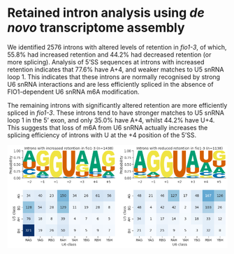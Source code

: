 # Retained intron analysis using *de novo* transcriptome assembly



We identified 2576 introns with altered levels of retention in *fio1-3*, of which, 55.8% had increased retention and 44.2% had decreased retention (or more splicing). Analysis of 5’SS sequences at introns with increased retention indicates that 77.6% have A+4, and weaker matches to U5 snRNA loop 1. This indicates that these introns are normally recognised by strong U6 snRNA interactions and are less efficiently spliced in the absence of FIO1-dependent U6 snRNA m6A modification.




The remaining introns with significantly altered retention are more efficiently spliced in *fio1-3*. These introns tend to have stronger matches to U5 snRNA loop 1 in the 5’ exon, and only  35.0% have A+4, whilst 44.2% have U+4. This suggests that loss of m6A from U6 snRNA actually increases the splicing efficiency of introns with U at the +4 position of the 5’SS.



    
![png](RI_sequence_logos_denovo.py_files/RI_sequence_logos_denovo.py_5_2.png)
    

